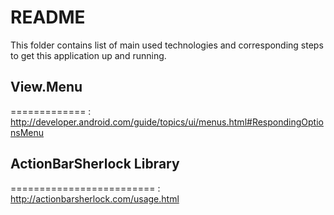 # README #

This folder contains list of main used technologies and corresponding steps to get this application up and running.

## View.Menu
=============
: http://developer.android.com/guide/topics/ui/menus.html#RespondingOptionsMenu 

## ActionBarSherlock Library
=========================
: http://actionbarsherlock.com/usage.html